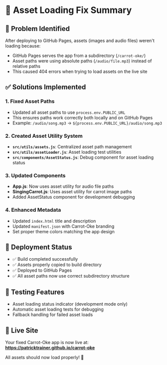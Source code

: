 # 🔧 Asset Loading Fix Summary

## 🐛 Problem Identified
After deploying to GitHub Pages, assets (images and audio files) weren't loading because:
- GitHub Pages serves the app from a subdirectory (`/carrot-oke/`)
- Asset paths were using absolute paths (`/audio/file.mp3`) instead of relative paths
- This caused 404 errors when trying to load assets on the live site

## ✅ Solutions Implemented

### 1. **Fixed Asset Paths**
- Updated all asset paths to use `process.env.PUBLIC_URL`
- This ensures paths work correctly both locally and on GitHub Pages
- Example: `/audio/song.mp3` → `${process.env.PUBLIC_URL}/audio/song.mp3`

### 2. **Created Asset Utility System**
- **`src/utils/assets.js`**: Centralized asset path management
- **`src/utils/assetLoader.js`**: Asset loading test utilities
- **`src/components/AssetStatus.js`**: Debug component for asset loading status

### 3. **Updated Components**
- **App.js**: Now uses asset utility for audio file paths
- **SingingCarrot.js**: Uses asset utility for carrot image paths
- Added AssetStatus component for development debugging

### 4. **Enhanced Metadata**
- Updated `index.html` title and description
- Updated `manifest.json` with Carrot-Oke branding
- Set proper theme colors matching the app design

## 🚀 Deployment Status
- ✅ Build completed successfully
- ✅ Assets properly copied to build directory
- ✅ Deployed to GitHub Pages
- ✅ All asset paths now use correct subdirectory structure

## 🧪 Testing Features
- Asset loading status indicator (development mode only)
- Automatic asset loading tests for debugging
- Fallback handling for failed asset loads

## 📍 Live Site
Your fixed Carrot-Oke app is now live at:
**https://patricktrainer.github.io/carrot-oke**

All assets should now load properly! 🎉
